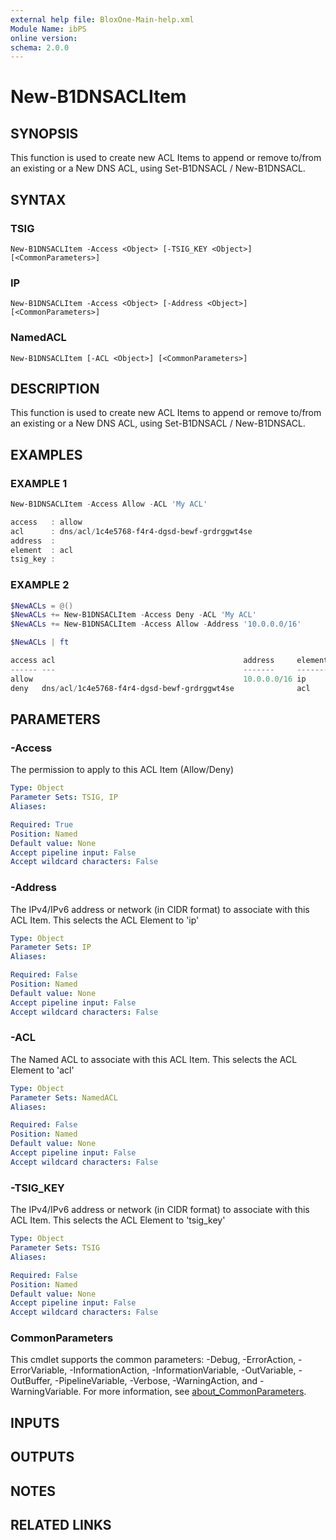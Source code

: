 ```yaml
---
external help file: BloxOne-Main-help.xml
Module Name: ibPS
online version:
schema: 2.0.0
---
```


# New-B1DNSACLItem

## SYNOPSIS
This function is used to create new ACL Items to append or remove to/from an existing or a New DNS ACL, using Set-B1DNSACL / New-B1DNSACL.

## SYNTAX

### TSIG
```
New-B1DNSACLItem -Access <Object> [-TSIG_KEY <Object>] [<CommonParameters>]
```

### IP
```
New-B1DNSACLItem -Access <Object> [-Address <Object>] [<CommonParameters>]
```

### NamedACL
```
New-B1DNSACLItem [-ACL <Object>] [<CommonParameters>]
```

## DESCRIPTION
This function is used to create new ACL Items to append or remove to/from an existing or a New DNS ACL, using Set-B1DNSACL / New-B1DNSACL.

## EXAMPLES

### EXAMPLE 1
```powershell
New-B1DNSACLItem -Access Allow -ACL 'My ACL'

access   : allow
acl      : dns/acl/1c4e5768-f4r4-dgsd-bewf-grdrggwt4se
address  : 
element  : acl
tsig_key :
```

### EXAMPLE 2
```powershell
$NewACLs = @()
$NewACLs += New-B1DNSACLItem -Access Deny -ACL 'My ACL'
$NewACLs += New-B1DNSACLItem -Access Allow -Address '10.0.0.0/16'

$NewACLs | ft

access acl                                          address     element tsig_key
------ ---                                          -------     ------- --------
allow                                               10.0.0.0/16 ip      
deny   dns/acl/1c4e5768-f4r4-dgsd-bewf-grdrggwt4se              acl
```

## PARAMETERS

### -Access
The permission to apply to this ACL Item (Allow/Deny)

```yaml
Type: Object
Parameter Sets: TSIG, IP
Aliases:

Required: True
Position: Named
Default value: None
Accept pipeline input: False
Accept wildcard characters: False
```

### -Address
The IPv4/IPv6 address or network (in CIDR format) to associate with this ACL Item.
This selects the ACL Element to 'ip'

```yaml
Type: Object
Parameter Sets: IP
Aliases:

Required: False
Position: Named
Default value: None
Accept pipeline input: False
Accept wildcard characters: False
```

### -ACL
The Named ACL to associate with this ACL Item.
This selects the ACL Element to 'acl'

```yaml
Type: Object
Parameter Sets: NamedACL
Aliases:

Required: False
Position: Named
Default value: None
Accept pipeline input: False
Accept wildcard characters: False
```

### -TSIG_KEY
The IPv4/IPv6 address or network (in CIDR format) to associate with this ACL Item.
This selects the ACL Element to 'tsig_key'

```yaml
Type: Object
Parameter Sets: TSIG
Aliases:

Required: False
Position: Named
Default value: None
Accept pipeline input: False
Accept wildcard characters: False
```

### CommonParameters
This cmdlet supports the common parameters: -Debug, -ErrorAction, -ErrorVariable, -InformationAction, -InformationVariable, -OutVariable, -OutBuffer, -PipelineVariable, -Verbose, -WarningAction, and -WarningVariable. For more information, see [about_CommonParameters](http://go.microsoft.com/fwlink/?LinkID=113216).

## INPUTS

## OUTPUTS

## NOTES

## RELATED LINKS
